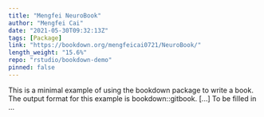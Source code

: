 ```yaml
---
title: "Mengfei NeuroBook"
author: "Mengfei Cai"
date: "2021-05-30T09:32:13Z"
tags: [Package]
link: "https://bookdown.org/mengfeicai0721/NeuroBook/"
length_weight: "15.6%"
repo: "rstudio/bookdown-demo"
pinned: false
---
```


This is a minimal example of using the bookdown package to write a book. The output format for this example is bookdown::gitbook. [...] To be filled in ...

